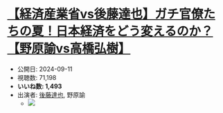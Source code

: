 # [【経済産業省vs後藤達也】ガチ官僚たちの夏！日本経済をどう変えるのか？【野原諭vs高橋弘樹】](https://www.youtube.com/watch?v=skoFkYgfzcY)
-   公開日: 2024-09-11
-   視聴数: 71,198
-   **いいね数: 1,493**
-   出演者: [後藤達也](/rehacq_fan/people/後藤達也 "wikilink"), 野原諭
    - [![](https://img.youtube.com/vi/skoFkYgfzcY/hqdefault.jpg)](https://www.youtube.com/watch?v=skoFkYgfzcY)
